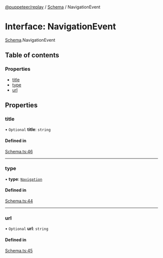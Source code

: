 [@puppeteer/replay](../README.md) / [Schema](../modules/Schema.md) / NavigationEvent

# Interface: NavigationEvent

[Schema](../modules/Schema.md).NavigationEvent

## Table of contents

### Properties

- [title](Schema.NavigationEvent.md#title)
- [type](Schema.NavigationEvent.md#type)
- [url](Schema.NavigationEvent.md#url)

## Properties

### title

• `Optional` **title**: `string`

#### Defined in

[Schema.ts:46](https://github.com/puppeteer/replay/blob/main/src/Schema.ts#L46)

---

### type

• **type**: [`Navigation`](../enums/Schema.AssertedEventType.md#navigation)

#### Defined in

[Schema.ts:44](https://github.com/puppeteer/replay/blob/main/src/Schema.ts#L44)

---

### url

• `Optional` **url**: `string`

#### Defined in

[Schema.ts:45](https://github.com/puppeteer/replay/blob/main/src/Schema.ts#L45)
